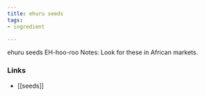 ```yaml
---
title: ehuru seeds
tags:
- ingredient

---
```

ehuru seeds EH-hoo-roo Notes: Look for these in African markets.

### Links

* [[seeds]]
